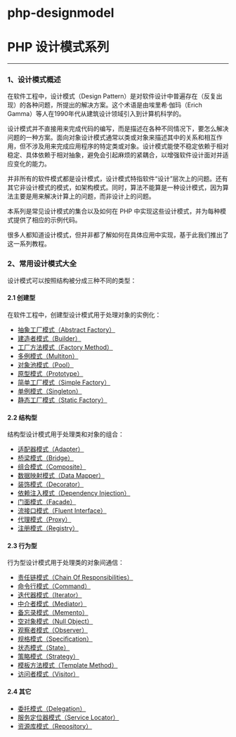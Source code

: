 # php-designmodel

# PHP 设计模式系列



------

### **1、设计模式概述**

在软件工程中，设计模式（Design Pattern）是对软件设计中普遍存在（反复出现）的各种问题，所提出的解决方案。这个术语是由埃里希·伽玛（Erich Gamma）等人在1990年代从建筑设计领域引入到计算机科学的。

设计模式并不直接用来完成代码的编写，而是描述在各种不同情况下，要怎么解决问题的一种方案。面向对象设计模式通常以类或对象来描述其中的关系和相互作用，但不涉及用来完成应用程序的特定类或对象。设计模式能使不稳定依赖于相对稳定、具体依赖于相对抽象，避免会引起麻烦的紧耦合，以增强软件设计面对并适应变化的能力。

并非所有的软件模式都是设计模式，设计模式特指软件“设计”层次上的问题。还有其它非设计模式的模式，如架构模式。同时，算法不能算是一种设计模式，因为算法主要是用来解决计算上的问题，而非设计上的问题。

本系列是常见设计模式的集合以及如何在 PHP 中实现这些设计模式，并为每种模式提供了相应的示例代码。

很多人都知道设计模式，但并非都了解如何在具体应用中实现，基于此我们推出了这一系列教程。

### **2、常用设计模式大全**

设计模式可以按照结构被分成三种不同的类型：

#### **2.1 创建型**

在软件工程中，创建型设计模式用于处理对象的实例化：

- [抽象工厂模式（Abstract Factory）](https://laravelacademy.org/post/2471.html)
- [建造者模式（Builder）](https://laravelacademy.org/post/2489.html)
- [工厂方法模式（Factory Method）](https://laravelacademy.org/post/2506.html)
- [多例模式（Multiton）](https://laravelacademy.org/post/2519.html)
- [对象池模式（Pool）](https://laravelacademy.org/post/2532.html)
- [原型模式（Prototype）](https://laravelacademy.org/post/2546.html)
- [简单工厂模式（Simple Factory）](https://laravelacademy.org/post/2643.html)
- [单例模式（Singleton）](https://laravelacademy.org/post/2599.html)
- [静态工厂模式（Static Factory）](https://laravelacademy.org/post/2647.html)

#### **2.2 结构型**

结构型设计模式用于处理类和对象的组合：

- [适配器模式（Adapter）](https://laravelacademy.org/post/2660.html)
- [桥梁模式（Bridge）](https://laravelacademy.org/post/2680.html)
- [组合模式（Composite）](https://laravelacademy.org/post/2699.html)
- [数据映射模式（Data Mapper）](https://laravelacademy.org/post/2739.html)
- [装饰模式（Decorator）](https://laravelacademy.org/post/2760.html)
- [依赖注入模式（Dependency Injection）](https://laravelacademy.org/post/2792.html)
- [门面模式（Facade）](https://laravelacademy.org/post/2807.html)
- [流接口模式（Fluent Interface）](https://laravelacademy.org/post/2828.html)
- [代理模式（Proxy）](https://laravelacademy.org/post/2841.html)
- [注册模式（Registry）](https://laravelacademy.org/post/2850.html)

#### **2.3 行为型**

行为型设计模式用于处理类的对象间通信：

- [责任链模式（Chain Of Responsibilities）](https://laravelacademy.org/post/2858.html)
- [命令行模式（Command）](https://laravelacademy.org/post/2871.html)
- [迭代器模式（Iterator）](https://laravelacademy.org/post/2882.html)
- [中介者模式（Mediator）](https://laravelacademy.org/post/2894.html)
- [备忘录模式（Memento）](https://laravelacademy.org/post/2903.html)
- [空对象模式（Null Object）](https://laravelacademy.org/post/2912.html)
- [观察者模式（Observer）](https://laravelacademy.org/post/2935.html)
- [规格模式（Specification）](https://laravelacademy.org/post/2960.html)
- [状态模式（State）](https://laravelacademy.org/post/2971.html)
- [策略模式（Strategy）](https://laravelacademy.org/post/2990.html)
- [模板方法模式（Template Method）](https://laravelacademy.org/post/3006.html)
- [访问者模式（Visitor）](https://laravelacademy.org/post/3024.html)

#### **2.4 其它**

- [委托模式（Delegation）](https://laravelacademy.org/post/3038.html)
- [服务定位器模式（Service Locator）](https://laravelacademy.org/post/2820.html)
- [资源库模式（Repository）](https://laravelacademy.org/post/3053.html)